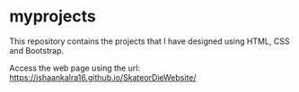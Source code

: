 # myprojects
This repository contains the projects that I have designed using HTML, CSS and Bootstrap.

Access the web page using the url: https://ishaankalra16.github.io/SkateorDieWebsite/
